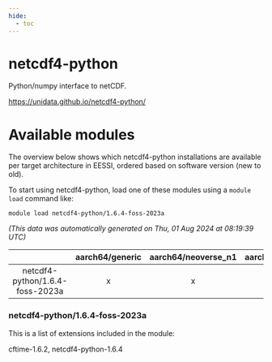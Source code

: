 ```yaml
---
hide:
  - toc
---
```


netcdf4-python
==============


Python/numpy interface to netCDF.

https://unidata.github.io/netcdf4-python/
# Available modules


The overview below shows which netcdf4-python installations are available per target architecture in EESSI, ordered based on software version (new to old).

To start using netcdf4-python, load one of these modules using a `module load` command like:

```shell
module load netcdf4-python/1.6.4-foss-2023a
```

*(This data was automatically generated on Thu, 01 Aug 2024 at 08:19:39 UTC)*  

| |aarch64/generic|aarch64/neoverse_n1|aarch64/neoverse_v1|x86_64/generic|x86_64/amd/zen2|x86_64/amd/zen3|x86_64/intel/haswell|x86_64/intel/skylake_avx512|
| :---: | :---: | :---: | :---: | :---: | :---: | :---: | :---: | :---: |
|netcdf4-python/1.6.4-foss-2023a|x|x|x|x|x|x|x|x|


### netcdf4-python/1.6.4-foss-2023a

This is a list of extensions included in the module:

cftime-1.6.2, netcdf4-python-1.6.4